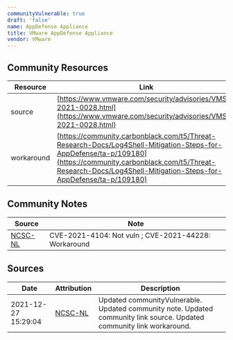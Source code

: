 ```yaml
---
communityVulnerable: true
draft: 'false'
name: AppDefense Appliance
title: VMware AppDefense Appliance
vendor: VMware
---
```



## Community Resources
| Resource | Link |
| --- | --- |
| source | [https://www.vmware.com/security/advisories/VMSA-2021-0028.html](https://www.vmware.com/security/advisories/VMSA-2021-0028.html) |
| workaround | [https://community.carbonblack.com/t5/Threat-Research-Docs/Log4Shell-Mitigation-Steps-for-AppDefense/ta-p/109180](https://community.carbonblack.com/t5/Threat-Research-Docs/Log4Shell-Mitigation-Steps-for-AppDefense/ta-p/109180) |

## Community Notes
| Source | Note |
| --- | --- |
| [NCSC-NL](https://github.com/NCSC-NL/log4shell/blob/main/software/README.md) | CVE-2021-4104: Not vuln ; CVE-2021-44228: Workaround </ul> |

## Sources
| Date | Attribution | Description |
| --- | --- | --- |
| 2021-12-27 15:29:04 | [NCSC-NL](https://github.com/NCSC-NL/log4shell/blob/main/software/README.md) | Updated communityVulnerable. Updated community note. Updated community link source. Updated community link workaround.  |

